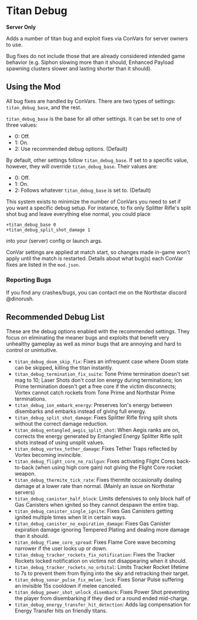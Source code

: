 # Titan Debug

**Server Only**

Adds a number of titan bug and exploit fixes via ConVars for server owners to use.

Bug fixes do not include those that are already considered intended game behavior (e.g. Siphon slowing more than it should, Enhanced Payload spawning clusters slower and lasting shorter than it should).

## Using the Mod

All bug fixes are handled by ConVars. There are two types of settings: `titan_debug_base`, and the rest.

`titan_debug_base` is the base for all other settings. It can be set to one of three values:

- 0: Off.
- 1: On.
- 2: Use recommended debug options. (Default)

By default, other settings follow `titan_debug_base`. If set to a specific value, however, they will override `titan_debug_base`. Their values are:

- 0: Off.
- 1: On.
- 2: Follows whatever `titan_debug_base` is set to. (Default)

This system exists to minimize the number of ConVars you need to set if you want a specific debug setup. For instance, to fix only Splitter Rifle's split shot bug and leave everything else normal, you could place
```
+titan_debug_base 0
+titan_debug_split_shot_damage 1
```
into your (server) config or launch args.

ConVar settings are applied at match start, so changes made in-game won't apply until the match is restarted. Details about what bug(s) each ConVar fixes are listed in the `mod.json`.

### Reporting Bugs

If you find any crashes/bugs, you can contact me on the Northstar discord @dinorush.

## Recommended Debug List

These are the debug options enabled with the recommended settings. They focus on eliminating the meaner bugs and exploits that benefit very unhealthy gameplay as well as minor bugs that are annoying and hard to control or unintuitive.

- `titan_debug_doom_skip_fix`: Fixes an infrequent case where Doom state can be skipped, killing the titan instantly.
- `titan_debug_termination_fix_suite`: Tone Prime termination doesn't set mag to 10; Laser Shots don't cost Ion energy during terminations; Ion Prime termination doesn't get a free core if the victim disconnects; Vortex cannot catch rockets from Tone Prime and Northstar Prime terminations.
- `titan_debug_ion_embark_energy`: Preserves Ion's energy between disembarks and embarks instead of giving full energy.
- `titan_debug_split_shot_damage`: Fixes Splitter Rifle firing split shots without the correct damage reduction.
- `titan_debug_entangled_aegis_split_shot`: When Aegis ranks are on, corrects the energy generated by Entangled Energy Splitter Rifle split shots instead of using unsplit values.
- `titan_debug_vortex_tether_damage`: Fixes Tether Traps reflected by Vortex becoming invincible.
- `titan_debug_flight_core_no_railgun`: Fixes activating Flight Cores back-to-back (when using high core gain) not giving the Flight Core rocket weapon.
- `titan_debug_thermite_tick_rate`: Fixes thermite occasionally dealing damage at a lower rate than normal. (Mainly an issue on Northstar servers)
- `titan_debug_canister_half_block`: Limits defensives to only block half of Gas Canisters when ignited so they cannot despawn the entire trap.
- `titan_debug_canister_single_ignite`: Fixes Gas Canisters getting ignited multiple times when lit in certain ways.
- `titan_debug_canister_no_expiration_damage`: Fixes Gas Canister expiration damage ignoring Tempered Plating and dealing more damage than it should.
- `titan_debug_flame_core_spread`: Fixes Flame Core wave becoming narrower if the user looks up or down.
- `titan_debug_tracker_rockets_fix_notification`: Fixes the Tracker Rockets locked notification on victims not disappearing when it should.
- `titan_debug_tracker_rockets_no_orbital`: Limits Tracker Rocket lifetime to 7s to prevent them from flying into the sky and retracking their target.
- `titan_debug_sonar_pulse_fix_melee_lock`: Fixes Sonar Pulse suffering an invisible 15s cooldown if melee canceled.
- `titan_debug_power_shot_unlock_disembark`: Fixes Power Shot preventing the player from disembarking if they died or a round ended mid-charge.
- `titan_debug_energy_transfer_hit_detection`: Adds lag compensation for Energy Transfer hits on friendly titans.

